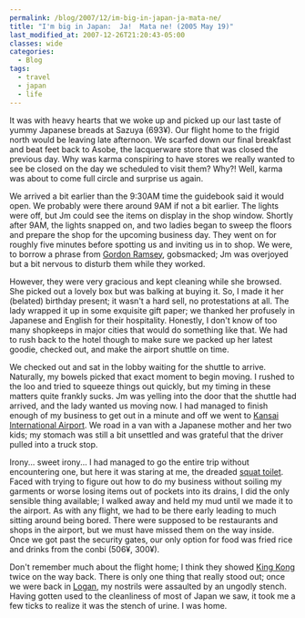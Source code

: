 ```yaml
---
permalink: /blog/2007/12/im-big-in-japan-ja-mata-ne/
title: "I'm big in Japan:  Ja!  Mata ne! (2005 May 19)"
last_modified_at: 2007-12-26T21:20:43-05:00
classes: wide
categories:
  - Blog
tags:
  - travel
  - japan
  - life
---
```


It was with heavy hearts that we woke up and picked up our last taste of yummy Japanese breads at Sazuya (693&yen;).  Our
flight home to the frigid north would be leaving late afternoon.  We scarfed down our final breakfast and beat feet back
to Asobe, the lacquerware store that was closed the previous day.  Why was karma conspiring to have stores we really
wanted to see be closed on the day we scheduled to visit them?  Why?!  Well, karma was about to come full circle and
surprise us again.

We arrived a bit earlier than the 9:30AM time the guidebook said it would open.  We probably were there around 9AM if
not a bit earlier.  The lights were off, but Jm could see the items on display in the shop window.  Shortly after 9AM,
the lights snapped on, and two ladies began to sweep the floors and prepare the shop for the upcoming business day.  They
went on for roughly five minutes before spotting us and inviting us in to shop.  We were, to borrow a phrase from
[Gordon Ramsey](http://en.wikipedia.org/wiki/Gordon_Ramsey), gobsmacked; Jm was overjoyed but a bit nervous to disturb
them while they worked.

However, they were very gracious and kept cleaning while she browsed.  She picked out a lovely box but was balking at
buying it.  So, I made it her (belated) birthday present; it wasn't a hard sell, no protestations at all.  The lady
wrapped it up in some exquisite gift paper; we thanked her profusely in Japanese and English for their hospitality.
Honestly, I don't know of too many shopkeeps in major cities that would do something like that.  We had to rush back to
the hotel though to make sure we packed up her latest goodie, checked out, and make the airport shuttle on time.

We checked out and sat in the lobby waiting for the shuttle to arrive.  Naturally, my bowels picked that exact moment to
begin moving.  I rushed to the loo and tried to squeeze things out quickly, but my timing in these matters quite
frankly sucks.  Jm was yelling into the door that the shuttle had arrived, and the lady wanted us moving now.  I had
managed to finish enough of my business to get out in a minute and off we went to [Kansai International Airport](http://en.wikipedia.org/wiki/Kansai_International_Airport).
We road in a van with a Japanese mother and her two kids; my stomach was still a bit unsettled and was grateful that the
driver pulled into a truck stop.

Irony... sweet irony... I had managed to go the entire trip without encountering one, but here it was staring at me, the
dreaded [squat toilet](http://en.wikipedia.org/wiki/Squat_toilet).  Faced with trying to figure out how to do my business
without soiling my garments or worse losing items out of pockets into its drains, I did the only sensible thing available;
I walked away and held my mud until we made it to the airport.  As with any flight, we had to be there early leading to
much sitting around being bored.  There were supposed to be restaurants and shops in the airport, but we must have
missed them on the way inside.  Once we got past the security gates, our only option for food was fried rice and drinks
from the conbi (506&yen;, 300&yen;).

Don't remember much about the flight home; I think they showed [King Kong](http://www.imdb.com/title/tt0360717/) twice
on the way back.  There is only one thing that really stood out; once we were back in [Logan](http://en.wikipedia.org/wiki/Logan_Airport),
my nostrils were assaulted by an ungodly stench.  Having gotten used to the cleanliness of most of Japan we saw, it took
me a few ticks to realize it was the stench of urine.  I was home.